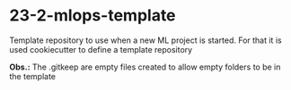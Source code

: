 # 23-2-mlops-template

Template repository to use when a new ML project is started. For that it is used cookiecutter to define a template repository

**Obs.:** The .gitkeep are empty files created to allow empty folders to be in the template